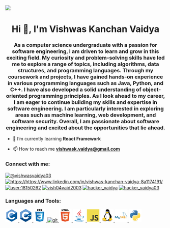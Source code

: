 <img src="https://unsplash.com/photos/4hbJ-eymZ1o">
<h1 align="center">Hi 👋, I'm Vishwas Kanchan Vaidya</h1>
<h3 align="center">As a computer science undergraduate with a passion for software engineering, I am driven to learn and grow in this exciting field. My curiosity and problem-solving skills have led me to explore a range of topics, including algorithms, data structures, and programming languages. Through my coursework and projects, I have gained hands-on experience in various programming languages such as Java, Python, and C++. I have also developed a solid understanding of object-oriented programming principles. As I look ahead to my career, I am eager to continue building my skills and expertise in software engineering. I am particularly interested in exploring areas such as machine learning, web development, and software security.
Overall, I am passionate about software engineering and excited about the opportunities that lie ahead.</h3>

- 🌱 I’m currently learning **React Framework**

- 📫 How to reach me **vishwask.vaidya@gmail.com**

<h3 align="left">Connect with me:</h3>
<p align="left">
<a href="https://twitter.com/@vishwasvaidya03" target="blank"><img align="center" src="https://raw.githubusercontent.com/rahuldkjain/github-profile-readme-generator/master/src/images/icons/Social/twitter.svg" alt="@vishwasvaidya03" height="30" width="40" /></a>
<a href="https://www.linkedin.com/in/vishwas-kanchan-vaidya-8a1174191" target="blank"><img align="center" src="https://raw.githubusercontent.com/rahuldkjain/github-profile-readme-generator/master/src/images/icons/Social/linked-in-alt.svg" alt="https://https://www.linkedin.com/in/vishwas-kanchan-vaidya-8a1174191/" height="30" width="40" /></a>
<a href="https://stackoverflow.com/users/18150262/vishwas-kanchan-vaidya?tab=profile" target="blank"><img align="center" src="https://raw.githubusercontent.com/rahuldkjain/github-profile-readme-generator/master/src/images/icons/Social/stack-overflow.svg" alt="user:18150262" height="30" width="40" /></a>
<a href="https://instagram.com/vish04vaid2003" target="blank"><img align="center" src="https://raw.githubusercontent.com/rahuldkjain/github-profile-readme-generator/master/src/images/icons/Social/instagram.svg" alt="vish04vaid2003" height="30" width="40" /></a>
<a href="https://www.codechef.com/users/hacker_vaidya" target="blank"><img align="center" src="https://cdn.jsdelivr.net/npm/simple-icons@3.1.0/icons/codechef.svg" alt="hacker_vaidya" height="30" width="40" /></a>
<a href="https://codeforces.com/profile/hacker_vaidya03" target="blank"><img align="center" src="https://raw.githubusercontent.com/rahuldkjain/github-profile-readme-generator/master/src/images/icons/Social/codeforces.svg" alt="hacker_vaidya03" height="30" width="40" /></a>
</p>

<h3 align="left">Languages and Tools:</h3>
<p align="left"> <a href="https://www.cprogramming.com/" target="_blank" rel="noreferrer"> <img src="https://raw.githubusercontent.com/devicons/devicon/master/icons/c/c-original.svg" alt="c" width="40" height="40"/> </a> <a href="https://www.w3schools.com/cpp/" target="_blank" rel="noreferrer"> <img src="https://raw.githubusercontent.com/devicons/devicon/master/icons/cplusplus/cplusplus-original.svg" alt="cplusplus" width="40" height="40"/> </a> <a href="https://www.w3schools.com/css/" target="_blank" rel="noreferrer"> <img src="https://raw.githubusercontent.com/devicons/devicon/master/icons/css3/css3-original-wordmark.svg" alt="css3" width="40" height="40"/> </a> <a href="https://git-scm.com/" target="_blank" rel="noreferrer"> <img src="https://www.vectorlogo.zone/logos/git-scm/git-scm-icon.svg" alt="git" width="40" height="40"/> </a> <a href="https://www.w3.org/html/" target="_blank" rel="noreferrer"> <img src="https://raw.githubusercontent.com/devicons/devicon/master/icons/html5/html5-original-wordmark.svg" alt="html5" width="40" height="40"/> </a> <a href="https://www.java.com" target="_blank" rel="noreferrer"> <img src="https://raw.githubusercontent.com/devicons/devicon/master/icons/java/java-original.svg" alt="java" width="40" height="40"/> </a> <a href="https://developer.mozilla.org/en-US/docs/Web/JavaScript" target="_blank" rel="noreferrer"> <img src="https://raw.githubusercontent.com/devicons/devicon/master/icons/javascript/javascript-original.svg" alt="javascript" width="40" height="40"/> </a> <a href="https://www.linux.org/" target="_blank" rel="noreferrer"> <img src="https://raw.githubusercontent.com/devicons/devicon/master/icons/linux/linux-original.svg" alt="linux" width="40" height="40"/> </a> <a href="https://www.mysql.com/" target="_blank" rel="noreferrer"> <img src="https://raw.githubusercontent.com/devicons/devicon/master/icons/mysql/mysql-original-wordmark.svg" alt="mysql" width="40" height="40"/> </a> <a href="https://www.python.org" target="_blank" rel="noreferrer"> <img src="https://raw.githubusercontent.com/devicons/devicon/master/icons/python/python-original.svg" alt="python" width="40" height="40"/> </a> </p>
